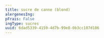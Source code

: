 ```yaml
---
title: sucre de canne (blond)
alergenesIng:
pFrais: False
ingType: sucres
uuid: 6dad5339-4159-4d7b-99e8-0b3cc107d106
---
```

